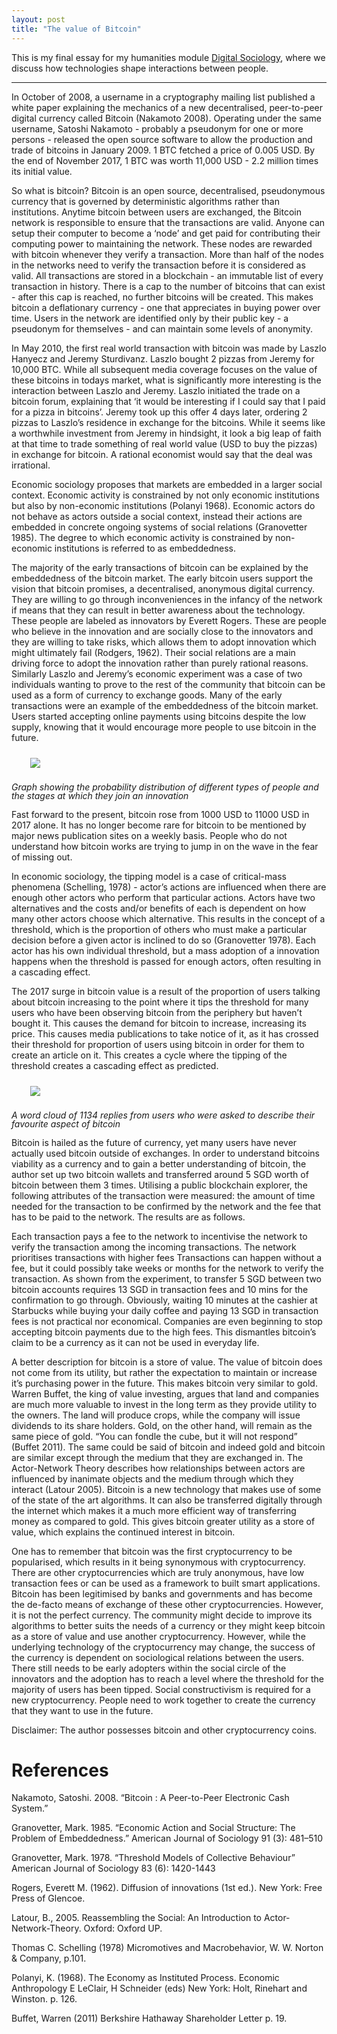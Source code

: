 ```yaml
---
layout: post
title: "The value of Bitcoin"
---
```


This is my final essay for my humanities module [Digital Sociology](https://hass.sutd.edu.sg/education/undergraduate-subjects/elective/02-201-digital-sociology), where we discuss how technologies shape interactions between people.

---

In October of 2008, a username in a cryptography mailing list published a white paper explaining the mechanics of a new decentralised, peer-to-peer digital currency called Bitcoin (Nakamoto 2008). Operating under the same username, Satoshi Nakamoto - probably a pseudonym for one or more persons - released the open source software to allow the production and trade of bitcoins in January 2009. 1 BTC fetched a price of 0.005 USD. By the end of November 2017, 1 BTC was worth 11,000 USD - 2.2 million times its initial value.

So what is bitcoin? Bitcoin is an open source, decentralised, pseudonymous currency that is governed by deterministic algorithms rather than institutions. Anytime bitcoin between users are exchanged, the Bitcoin network is responsible to ensure that the transactions are valid. Anyone can setup their computer to become a ‘node’ and get paid for contributing their computing power to maintaining the network. These nodes are rewarded with bitcoin whenever they verify a transaction. More than half of the nodes in the networks need to verify the transaction before it is considered as valid. All transactions are stored in a blockchain - an immutable list of every transaction in history. There is a cap to the number of bitcoins that can exist - after this cap is reached, no further bitcoins will be created. This makes bitcoin a deflationary currency - one that appreciates in buying power over time. Users in the network are identified only by their public key - a pseudonym for themselves - and can maintain some levels of anonymity.

In May 2010, the first real world transaction with bitcoin was made by Laszlo Hanyecz and Jeremy Sturdivanz. Laszlo bought 2 pizzas from Jeremy for 10,000 BTC. While all subsequent media coverage focuses on the value of these bitcoins in todays market, what is significantly more interesting is the interaction between Laszlo and Jeremy. Laszlo initiated the trade on a bitcoin forum, explaining that ‘it would be interesting if I could say that I paid for a pizza in bitcoins’. Jeremy took up this offer 4 days later, ordering 2 pizzas to Laszlo’s residence in exchange for the bitcoins. While it seems like a worthwhile investment from Jeremy in hindsight, it look a big leap of faith at that time to trade something of real world value (USD to buy the pizzas) in exchange for bitcoin. A rational economist would say that the deal was irrational.

Economic sociology proposes that markets are embedded in a larger social context. Economic activity is constrained by not only economic institutions but also by non-economic institutions (Polanyi 1968). Economic actors do not behave as actors outside a social context, instead their actions are embedded in concrete ongoing systems of social relations (Granovetter 1985). The degree to which economic activity is constrained by non-economic institutions is referred to as embeddedness.

The majority of the early transactions of bitcoin can be explained by the embeddedness of the bitcoin market. The early bitcoin users support the vision that bitcoin promises, a decentralised, anonymous digital currency. They are willing to go through inconveniences in the infancy of the network if means that they can result in better awareness about the technology. These people are labeled as innovators by Everett Rogers. These are people who believe in the innovation and are socially close to the innovators and they are willing to take risks, which allows them to adopt innovation which might ultimately fail (Rodgers, 1962). Their social relations are a main driving force to adopt the innovation rather than purely rational reasons. Similarly Laszlo and Jeremy’s economic experiment was a case of two individuals wanting to prove to the rest of the community that bitcoin can be used as a form of currency to exchange goods. Many of the early transactions were an example of the embeddedness of the bitcoin market. Users started accepting online payments using bitcoins despite the low supply, knowing that it would encourage more people to use bitcoin in the future.

<img class="center-block" style="padding: 10px 30px;" src="/img/bitcoin-diffusion-ideas.svg">

<em style="line-height: 1.0;">Graph showing the probability distribution of different types of people and the stages at which they join an innovation</em>

Fast forward to the present, bitcoin rose from 1000 USD to 11000 USD in 2017 alone. It has no longer become rare for bitcoin to be mentioned by major news publication sites on a weekly basis. People who do not understand how bitcoin works are trying to jump in on the wave in the fear of missing out.

In economic sociology, the tipping model is a case of critical-mass phenomena (Schelling, 1978) - actor’s actions are influenced when there are enough other actors who perform that particular actions. Actors have two alternatives and the costs and/or benefits of each is dependent on how many other actors choose which alternative. This results in the concept of a threshold, which is the proportion of others who must make a particular decision before a given actor is inclined to do so (Granovetter 1978). Each actor has his own individual threshold, but a mass adoption of a innovation happens when the threshold is passed for enough actors, often resulting in a cascading effect.

The 2017 surge in bitcoin value is a result of the proportion of users talking about bitcoin increasing to the point where it tips the threshold for many users who have been observing bitcoin from the periphery but haven’t bought it. This causes the demand for bitcoin to increase, increasing its price. This causes media publications to take notice of it, as it has crossed their threshold for proportion of users using bitcoin in order for them to create an article on it. This creates a cycle where the tipping of the threshold creates a cascading effect as predicted.

<img class="center-block" style="padding: 10px 30px;" src="/img/bitcoin-word-cloud.png">

<em style="line-height: 1.0;">A word cloud of 1134 replies from users who were asked to describe their favourite aspect of bitcoin</em>

Bitcoin is hailed as the future of currency, yet many users have never actually used bitcoin outside of exchanges. In order to understand bitcoins viability as a currency and to gain a better understanding of bitcoin, the author set up two bitcoin wallets and transferred around 5 SGD worth of bitcoin between them 3 times. Utilising a public blockchain explorer, the following attributes of the transaction were measured: the amount of time needed for the transaction to be confirmed by the network and the fee that has to be paid to the network. The results are as follows.

Each transaction pays a fee to the network to incentivise the network to verify the transaction among the incoming transactions. The network prioritises transactions with higher fees Transactions can happen without a fee, but it could possibly take weeks or months for the network to verify the transaction. As shown from the experiment, to transfer 5 SGD between two bitcoin accounts requires 13 SGD in transaction fees and 10 mins for the confirmation to go through. Obviously, waiting 10 minutes at the cashier at Starbucks while buying your daily coffee and paying 13 SGD in transaction fees is not practical nor economical. Companies are even beginning to stop accepting bitcoin payments due to the high fees. This dismantles bitcoin’s claim to be a currency as it can not be used in everyday life.

A better description for bitcoin is a store of value. The value of bitcoin does not come from its utility, but rather the expectation to maintain or increase it’s purchasing power in the future. This makes bitcoin very similar to gold. Warren Buffet, the king of value investing, argues that land and companies are much more valuable to invest in the long term as they provide utility to the owners. The land will produce crops, while the company will issue dividends to its share holders. Gold, on the other hand, will remain as the same piece of gold. “You can fondle the cube, but it will not respond” (Buffet 2011). The same could be said of bitcoin and indeed gold and bitcoin are similar except through the medium that they are exchanged in.
The Actor-Network Theory describes how relationships between actors are influenced by inanimate objects and the medium through which they interact (Latour 2005). Bitcoin is a new technology that makes use of some of the state of the art algorithms. It can also be transferred digitally through the internet which makes it a much more efficient way of transferring money as compared to gold. This gives bitcoin greater utility as a store of value, which explains the continued interest in bitcoin.

One has to remember that bitcoin was the first cryptocurrency to be popularised, which results in it being synonymous with cryptocurrency. There are other cryptocurrencies which are truly anonymous, have low transaction fees or can be used as a framework to built smart applications. Bitcoin has been legitimised by banks and governments and has become the de-facto means of exchange of these other cryptocurrencies. However, it is not the perfect currency. The community might decide to improve its algorithms to better suits the needs of a currency or they might keep bitcoin as a store of value and use another cryptocurrency. However, while the underlying technology of the cryptocurrency may change, the success of the currency is dependent on sociological relations between the users. There still needs to be early adopters within the social circle of the innovators and the adoption has to reach a level where the threshold for the majority of users has been tipped. Social constructivism is required for a new cryptocurrency. People need to work together to create the currency that they want to use in the future.

Disclaimer: The author possesses bitcoin and other cryptocurrency coins.

# References

Nakamoto, Satoshi. 2008. “Bitcoin : A Peer-to-Peer Electronic Cash System.”

Granovetter, Mark. 1985. “Economic Action and Social Structure: The Problem of Embeddedness.” American Journal of Sociology 91 (3): 481–510

Granovetter, Mark. 1978. “Threshold Models of Collective Behaviour” American Journal of Sociology 83 (6): 1420-1443

Rogers, Everett M. (1962). Diffusion of innovations (1st ed.). New York: Free Press of Glencoe.

Latour, B., 2005. Reassembling the Social: An Introduction to Actor-Network-Theory. Oxford: Oxford UP.

Thomas C. Schelling (1978) Micromotives and Macrobehavior, W. W. Norton & Company, p.101.

Polanyi, K. (1968). The Economy as Instituted Process. Economic Anthropology E LeClair, H Schneider (eds) New York: Holt, Rinehart and Winston. p. 126.

Buffet, Warren (2011) Berkshire Hathaway Shareholder Letter p. 19.
